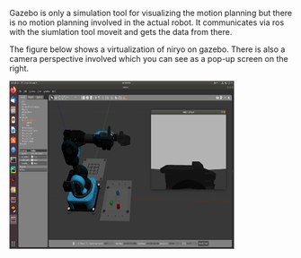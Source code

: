 Gazebo is only a simulation tool for visualizing the motion planning but there is no motion planning involved in the actual robot. It communicates via ros with the siumlation tool moveit and gets the data from there.


The figure below shows a virtualization of niryo on gazebo. There is also a camera perspective involved which you can see as a pop-up screen on the right.


<img src="niryo_gazebo.png" width="400" height="300">

